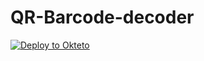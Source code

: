 # QR-Barcode-decoder
    
  [![Deploy to Okteto](https://okteto.com/develop-okteto.svg)](https://cloud.okteto.com/deploy?repository=https://github.com/Tnoob-dev/QR-Barcode-decoder)
